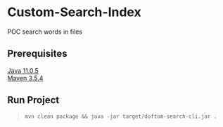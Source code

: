 # Custom-Search-Index
POC search words in files

## Prerequisites
[Java 11.0.5](https://www.eclipse.org/openj9)  
[Maven 3.5.4](https://maven.apache.org/download.cgi)  

## Run Project
>```mvn clean package && java -jar target/doftom-search-cli.jar .```  
